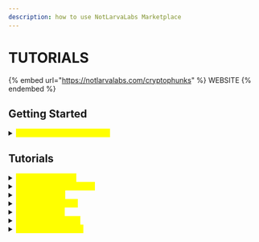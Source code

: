 ```yaml
---
description: how to use NotLarvaLabs Marketplace
---
```


# TUTORIALS

{% embed url="https://notlarvalabs.com/cryptophunks" %}
WEBSITE
{% endembed %}

## Getting Started

<details>

<summary><mark style="color:yellow;">Set up your Ethereum Wallet</mark></summary>

<mark style="color:green;"></mark>[MetaMask - Install Guide](https://cryptobriefing.com/metamask-beginner-guide/)

[MetaMask - Fund your Wallet with ETH](https://metamask.zendesk.com/hc/en-us/articles/360058239311-Directly-buying-tokens-with-on-ramps-in-MetaMask)

Connect your MetaMask Wallet to the Marketplace using tutorial below.

</details>

## Tutorials

<details>

<summary><mark style="color:yellow;">Connecting Wallet</mark></summary>

Start by using Slide Bar on upper right corner and click on "Connect to MetaMask" button.

&#x20;![](<../../.gitbook/assets/Screen Shot 2022-03-16 at 12.29.32.png>)

Popup Window will appear, choose "MetaMask" and confirm action when prompted.

![](<../../.gitbook/assets/Screen Shot 2022-03-16 at 12.31.18.png>)

If successful, Slide Bar will indicate "Connected to Ethereum".

![](<../../.gitbook/assets/Screen Shot 2022-03-16 at 12.33.47.png>)

</details>

<details>

<summary><mark style="color:yellow;">Navigating Marketplace</mark></summary>

Use Filters to easily navigate [Phunks for Sale](https://notlarvalabs.com/cryptophunks/forsale) or [All 10'000 Phunks](https://notlarvalabs.com/cryptophunks/allphunks). \
By default all Phunks for Sale are sorted by Price (Low to High).

![](<../../.gitbook/assets/Bildschirmfoto 2022-03-10 um 16.40.16.png>)

</details>

<details>

<summary><mark style="color:yellow;">Buying Phunks</mark></summary>

Use "Buy" button to purchase Phunks [Listed for Sale](https://notlarvalabs.com/cryptophunks/forsale).\
Confirm your MetaMask transaction when prompted.

![](<../../.gitbook/assets/Screen Shot 2022-03-16 at 13.46.35.png>)

<mark style="color:orange;">Make sure you have enough ETH in your MetaMask Wallet to cover max transaction fees.</mark>

</details>

<details>

<summary><mark style="color:yellow;">Bidding on Phunks</mark></summary>

Use "Place Bid" button to place a Bid, enter "Bid Price" in ETH and press "Submit" button.\
Confirm your MetaMask transaction when prompted.&#x20;

![](<../../.gitbook/assets/Screen Shot 2022-03-16 at 13.55.16.png>)

<mark style="color:orange;">Make sure you have enough ETH in your MetaMask Wallet to cover max transaction fees.</mark>

</details>

<details>

<summary><mark style="color:yellow;">Selling Phunks</mark></summary>

Use "Sell" button to Sell a Phunk, enter "List Price" in ETH and press "Submit" button.\
Confirm your MetaMask transaction when prompted.&#x20;

![](<../../.gitbook/assets/Screen Shot 2022-03-16 at 14.10.40.png>)

<mark style="color:orange;">Make sure you have enough ETH in your MetaMask Wallet to cover max transaction fees.</mark>

<mark style="color:orange;">Before Selling your Phunk make sure you claimed your outstanding</mark> [$PHUNKY](../../phunk-dao/dao/phunky.md)<mark style="color:orange;">.</mark>&#x20;

</details>

<details>

<summary><mark style="color:yellow;">Withdrawing Funds</mark></summary>

After successful Sell a "Withdraw Funds" button will appear in Slide Bar we used to connect. Press "Withdraw Funds" button.\
Confirm your MetaMask transaction when prompted.

![](<../../.gitbook/assets/Screen Shot 2022-03-15 at 12.09.07.png>)

</details>

<details>

<summary><mark style="color:yellow;">Transferring Phunks</mark></summary>

Use "Transfer" button to transfer a Phunk to a different Ethereum address.\
Insert receiving [ENS](https://ens.domains) or native Ethereum address and press "Submit" button.\
Confirm your MetaMask transaction when prompted.&#x20;

![](<../../.gitbook/assets/Screen Shot 2022-03-16 at 14.12.52.png>)

<mark style="color:orange;">Before transferring your Phunk make sure you claimed your outstanding</mark> [$PHUNKY](../../phunk-dao/dao/phunky.md)<mark style="color:orange;">.</mark>&#x20;

</details>
